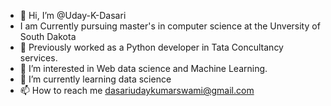 - 👋 Hi, I’m @Uday-K-Dasari
- I am Currently pursuing master's in computer science at the Unversity of South Dakota
- 🔭 Previously worked as a Python developer in Tata Concultancy services.
- 👀 I’m interested in Web data science and Machine Learning.
- 🌱 I’m currently learning data science
- 📫 How to reach me dasariudaykumarswami@gmail.com

<!---
Uday-K-Dasari/Uday-K-Dasari is a ✨ special ✨ repository because its `README.md` (this file) appears on your GitHub profile.
You can click the Preview link to take a look at your changes.
--->
